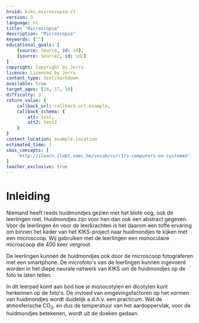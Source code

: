 ```yaml
---
hruid: kiks_microscopie-v1
version: 3
language: nl
title: "Microscopie"
description: "Microscopie"
keywords: [""]
educational_goals: [
    {source: Source, id: id}, 
    {source: Source2, id: id2}
]
copyright: Copyright by Jerro
licence: Licenced by Jerro
content_type: text/markdown
available: true
target_ages: [16, 17, 18]
difficulty: 3
return_value: {
    callback_url: callback-url-example,
    callback_schema: {
        att: test,
        att2: test2
    }
}
content_location: example-location
estimated_time: 1
skos_concepts: [
    'http://ilearn.ilabt.imec.be/vocab/curr1/s-computers-en-systemen'
]
teacher_exclusive: true
---
```


# Inleiding
Niemand heeft reeds huidmondjes gezien met het blote oog, ook de leerlingen niet. Huidmondjes zijn voor hen dan ook een abstract gegeven. Voor de leerlingen én voor de leerkrachten is het daarom een toffe ervaring om binnen het kader van het KIKS-project naar huidmondjes te kijken met een microscoop. Wij gebruiken met de leerlingen een monoculaire microscoop die 400 keer vergroot.

De leerlingen kunnen de huidmondjes ook door de microscoop fotograferen met een smartphone. 
De microfoto's van de leerlingen kunnen ingevoerd worden in het diepe neurale netwerk van KIKS om de huidmondjes op de foto te laten tellen. 

In dit leerpad komt aan bod hoe je monocotylen en dicotylen kunt herkennen op de foto's. De invloed van omgevingsfactoren op het vormen van huidmondjes wordt duidelijk a.d.h.v. een practicum. Wat de atmosferische CO<sub>2</sub>, en dus de temperatuur van het aardoppervlak, voor de huidmondjes betekenen, wordt uit de doeken gedaan. 
